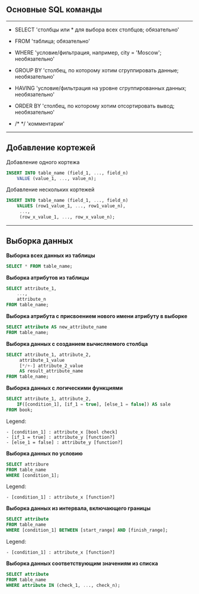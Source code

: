 ## **Основные SQL команды**
___

- SELECT 'столбцы или * для выбора всех столбцов; обязательно'

- FROM 'таблица; обязательно'

- WHERE 'условие/фильтрация, например, city = 'Moscow'; необязательно'

- GROUP BY 'столбец, по которому хотим сгруппировать данные; необязательно'

- HAVING 'условие/фильтрация на уровне сгруппированных данных; необязательно'

- ORDER BY 'столбец, по которому хотим отсортировать вывод; необязательно'

- /* */ 'комментарии'

___
## **Добавление кортежей**

Добавление одного кортежа
``` SQL
INSERT INTO table_name (field_1, ..., field_n)  
    VALUE (value_1, ..., value_n);
```
Добавление нескольких кортежей
``` SQL
INSERT INTO table_name (field_1, ..., field_n)  
    VALUES (row1_value_1, ..., row1_value_n),  
     ...,   
     (row_x_value_1, ..., row_x_value_n);  
```
___
## **Выборка данных**
**Выборка всех данных из таблицы**
``` SQL
SELECT * FROM table_name;
```
**Выборка атрибутов из таблицы**
``` SQL
SELECT attribute_1, 
    ..., 
    attribute_n 
FROM table_name;
```
**Выборка атрибута с присвоением нового имени атрибуту в выборке**
``` SQL
SELECT attribute AS new_attribute_name 
FROM table_name;
```
**Выборка данных с созданием вычисляемого столбца**
``` SQL
SELECT attribute_1, attribute_2, 
     attribute_1_value 
     [*/+-] attribute_2_value 
     AS result_attribute_name 
FROM table_name;
```
**Выборка данных с логическими функциями**
``` SQL
SELECT attribute_1, attribute_2, 
    IF([condition_1], [if_1 = true], [else_1 = false]) AS sale
FROM book;
```
Legend:
```
- [condition_1] : attribute_x [bool check]
- [if_1 = true] : attribute_y [function?]
- [else_1 = false] : attribute_y [function?]
```
**Выборка данных по условию**
``` SQL
SELECT attribure 
FROM table_name
WHERE [condition_1];
```
Legend:
```
- [condition_1] : attribute_x [function?]
```
**Выборка данных из интервала, включающего границы**
``` SQL
SELECT attribute 
FROM table_name
WHERE [condition_1] BETWEEN [start_range] AND [finish_range];
```
Legend:
```
- [condition_1] : attribute_x [function?]
```
**Выборка данных соответствующим значениям из списка**
``` SQL
SELECT attribute 
FROM table_name
WHERE attribute IN (check_1, ..., check_n);
```